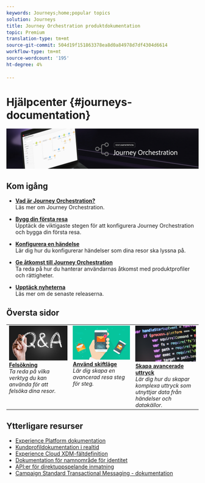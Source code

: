 ```yaml
---
keywords: Journeys;home;popular topics
solution: Journeys
title: Journey Orchestration produktdokumentation
topic: Premium
translation-type: tm+mt
source-git-commit: 504d19f151863378ea8d0a84978d7df4304d6614
workflow-type: tm+mt
source-wordcount: '195'
ht-degree: 4%

---
```



# Hjälpcenter {#journeys-documentation}

![](using/assets/do-not-localize/bannerjourney.png)

## Kom igång

* **[Vad är Journey Orchestration?](using/about/about-journey-orchestration.md)**<br/>Läs mer om Journey Orchestration.

* **[Bygg din första resa](using/about/get-started.md)**<br/>Upptäck de viktigaste stegen för att konfigurera Journey Orchestration och bygga din första resa.

* **[Konfigurera en händelse](using/event/about-events.md#section_tbk_5qt_pgb)**<br/>Lär dig hur du konfigurerar händelser som dina resor ska lyssna på.

* **[Ge åtkomst till Journey Orchestration](using/about/access-management.md)**<br/>Ta reda på hur du hanterar användarnas åtkomst med produktprofiler och rättigheter.

* **[Upptäck nyheterna](using/release-notes/release-notes.md)**<br/>Läs mer om de senaste releaserna.

## Översta sidor

<table>
<tr>
    <td valign="top">
        <a href="using/about/troubleshooting.md">
       <img alt="Utvecklare" src="using/assets/do-not-localize/FAQ.png" />
       </a>
    <div>
    <a href="using/about/troubleshooting.md"><strong>Felsökning</strong></a>
    </div>
    <em>Ta reda på vilka verktyg du kan använda för att felsöka dina resor.</em>
    <br>
  </td>
  <td valign="top">
    <a href="using/usecase/building-the-journey.md">
      <img alt="bygga" src="using/assets/do-not-localize/design.png"/>
    </a>
    <div>
    <a href="using/usecase/building-the-journey.md"><strong>Använd skiftläge</strong></a>
    </div>
    <em>Lär dig skapa en avancerad resa steg för steg.</em>
    <br>
  </td>
  <td valign="top">
    <a href="using/expression/expressionadvanced.md">
      <img alt="villkor" src="using/assets/do-not-localize/dev.png"/>
    </a>
    <div>
    <a href="using/expression/expressionadvanced.md"><strong>Skapa avancerade uttryck</strong></a>
    </div>
    <em>Lär dig hur du skapar komplexa uttryck som utnyttjar data från händelser och datakällor. </em>
    <br>
  </td>
</tr>
</table>

## Ytterligare resurser

* [Experience Platform dokumentation](https://www.adobe.com/experience-platform/documentation-and-developer-resources.html)
* [Kundprofildokumentation i realtid](https://docs.adobe.com/content/help/en/experience-platform/profile/home.html)
* [Experience Cloud XDM-fältdefinition](https://docs.adobe.com/content/help/en/experience-platform/xdm/home.html)
* [Dokumentation för namnområde för identitet](https://docs.adobe.com/content/help/en/experience-platform/identity/home.html)
* [API:er för direktuppspelande inmatning](https://docs.adobe.com/content/help/en/experience-platform/ingestion/streaming/overview.html)
* [Campaign Standard Transactional Messaging - dokumentation](https://docs.adobe.com/content/help/en/campaign-standard/using/communication-channels/transactional-messaging/about-transactional-messaging.html)

